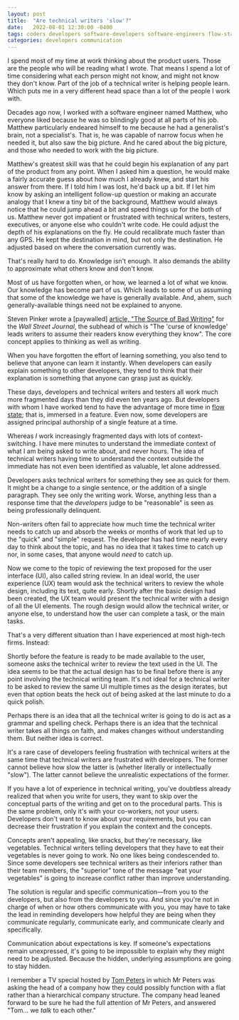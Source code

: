 ```yaml
---
layout: post
title:  "Are technical writers 'slow'?"
date:   2022-08-01 12:30:00 -0400
tags: coders developers software-developers software-engineers flow-state string-review user-interface-review speed slowness
categories: developers communication
---
```

I spend most of my time at work thinking about the product users. Those are the people who will be reading what I wrote. That means I spend a lot of time considering what each person might not know, and might not know they don't know. Part of the job of a technical writer is helping people learn. Which puts me in a very different head space than a lot of the people I work with. 

Decades ago now, I worked with a software engineer named Matthew, who everyone liked because he was so blindingly good at all parts of his job. Matthew particularly endeared himself to me because he had a generalist's brain, not a specialist's. That is, he was capable of narrow focus when he needed it, but also saw the big picture. And he cared about the big picture, and those who needed to work with the big picture.

Matthew's greatest skill was that he could begin his explanation of any part of the product from any point. When I asked him a question, he would make a fairly accurate guess about how much I already knew, and start his answer from there. If I told him I was lost, he'd back up a bit. If I let him know by asking an intelligent follow-up question or making an accurate analogy that I knew a tiny bit of the background, Matthew would always notice that he could jump ahead a bit and speed things up for the both of us. Matthew never got impatient or frustrated with technical writers, testers, executives, or anyone else who couldn't write code. He could adjust the depth of his explanations on the fly. He could recalibrate much faster than any GPS. He kept the destination in mind, but not only the destination. He adjusted based on where the conversation currently was.

That's really hard to do. Knowledge isn't enough. It also demands the ability to approximate what others know and don't know.

Most of us have forgotten when, or how, we learned a lot of what we know. Our knowledge has become part of us. Which leads to some of us assuming that some of the knowledge we have is generally available. And, ahem, such generally-available things need not be explained to anyone.

Steven Pinker wrote a [paywalled] [article, "The Source of Bad Writing"](http://online.wsj.com/articles/the-cause-of-bad-writing-1411660188?tesla=y) for the _Wall Street Journal_, the subhead of which is "The 'curse of knowledge' leads writers to assume their readers know everything they know". The core concept applies to thinking as well as writing.

When you have forgotten the effort of learning something, you also tend to believe that anyone can learn it instantly. When developers can easily explain something to other developers, they tend to think that their explanation is something that anyone can grasp just as quickly.

These days, developers and technical writers and testers all work much more fragmented days than they did even ten years ago. But developers with whom I have worked tend to have the advantage of more time in [flow state](https://en.wikipedia.org/wiki/Flow_(psychology)); that is, immersed in a feature. Even now, some developers are assigned principal authorship of a single feature at a time.

Whereas _I_ work increasingly fragmented days with lots of context-switching. I have mere minutes to understand the immediate context of what I am being asked to write about, and never hours. The idea of technical writers having time to understand the context outside the immediate has not even been identified as valuable, let alone addressed.

Developers asks technical writers for something they see as quick for them. It might be a change to a single sentence, or the addition of a single paragraph. They see only the writing work. Worse, anything less than a response time that the _developers_ judge to be "reasonable" is seen as being professionally delinquent.

Non-writers often fail to appreciate how much time the technical writer needs to catch up and absorb the weeks or months of work that led up to the "quick" and "simple" request. The developer has had time nearly every day to think about the topic, and has no idea that it takes time to catch up nor, in some cases, that anyone would _need_ to catch up.

Now we come to the topic of reviewing the text proposed for the user interface (UI), also called string review. In an ideal world, the user experience (UX) team would ask the technical writers to review the whole design, including its text, quite early. Shortly after the basic design had been created, the UX team would present the technical writer with a design of all the UI elements. The rough design would allow the technical writer, or anyone else, to understand how the user can complete a task, or the main tasks.

That's a very different situation than I have experienced at most high-tech firms. Instead:

Shortly before the feature is ready to be made available to the user, someone asks the technical writer to review the text used in the UI. The idea seems to be that the actual design has to be final before there is any point involving the  technical writing team. It's not ideal for a technical writer to be asked to review the same UI multiple times as the design iterates, but even that option beats the heck out of being asked at the last minute to do a quick polish.

Perhaps there is an idea that all the technical writer is going to do is act as a grammar and spelling check. Perhaps there is an idea that the technical writer takes all things on faith, and makes changes without understanding them. But neither idea is correct.

It's a rare case of developers feeling frustration with technical writers at the same time that technical writers are frustrated with developers. The former cannot believe how slow the latter is (whether literally or intellectually "slow"). The latter cannot believe the unrealistic expectations of the former.

If you have a lot of experience in technical writing, you've doubtless already realized that when you write for users, they want to skip over the conceptual parts of the writing and get on to the procedural parts. This is the same problem, only it's with your co-workers, not your users. Developers don't want to know about your requirements, but you can decrease their frustration if you explain the context and the concepts. 

Concepts aren't appealing, like snacks, but they're necessary, like vegetables. Technical writers telling developers that they have to eat their vegetables is never going to work. No one likes being condescended to. Since some developers see technical writers as their inferiors rather than their team members, the "superior" tone of the message "eat your vegetables" is going to increase conflict rather than improve understanding.

The solution is regular and specific communication&mdash;from you to the developers, but also from the developers to you. And since you're not in charge of when or how others communicate with you, you may have to take the lead in reminding developers how helpful they are being when they communicate regularly, communicate early, and communicate clearly and specifically. 

Communication about expectations is key. If someone's expectations remain unexpressed, it's going to be impossible to explain why they might need to be adjusted. Because the hidden, underlying assumptions are going to stay hidden.

I remember a TV special hosted by [Tom Peters](https://en.wikipedia.org/wiki/Tom_Peters) in which Mr Peters was asking the head of a company how they could possibly function with a flat rather than a hierarchical company structure. The company head leaned forward to be sure he had the full attention of Mr Peters, and answered "Tom... we _talk_ to each other."